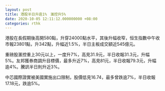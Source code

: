 ```yaml
---
layout: post
title: 港股半日升逾1%　滙控升5%
date: 2020-10-05 12:11:12.000000000 +08:00
categories: rthk
---
```


港股在長假期後高開580點，升穿24000點水平，其後升幅收窄，恒生指數中午收市報23801點，升342點，升幅近1.5%，半日主板成交額近545億元。

重磅股滙控重上30元以上，一度升7%，高見31.9元，半日收報31.3元，升幅5%。友邦獲券商調升目標價，最多升近7%，高見81元，半日收報79.3元，升幅逾4%。騰訊半日則升近3%。

中芯國際證實被美國實施出口限制，股價低見16.74，最多曾跌逾7%，半日收報17.18元，跌逾5%。
